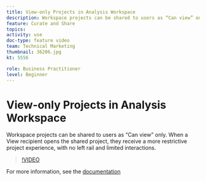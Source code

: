 ```yaml
---
title: View-only Projects in Analysis Workspace
description: Workspace projects can be shared to users as “Can view” only. When a View recipient opens the shared project, they receive a more restrictive project experience, with no left rail and limited interactions.
feature: Curate and Share
topics: 
activity: use
doc-type: feature video
team: Technical Marketing
thumbnail: 36206.jpg
kt: 5556

role: Business Practitioner
level: Beginner
---
```


# View-only Projects in Analysis Workspace

Workspace projects can be shared to users as “Can view” only. When a View recipient opens the shared project, they receive a more restrictive project experience, with no left rail and limited interactions.

>[!VIDEO](https://video.tv.adobe.com/v/36206/?quality=12&learn=on)

For more information, see the [documentation](https://docs.adobe.com/content/help/en/analytics/analyze/analysis-workspace/curate-share/view-only-projects.html)
